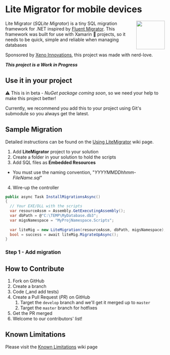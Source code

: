 # Lite Migrator for mobile devices

<img align="right" width="90" height="90" src="https://raw.githubusercontent.com/xenoinc/SQLiteMigrator/master/docs/logo.png">Lite Migrator (_SQLite Migrator_) is a tiny SQL migration framework for .NET inspired by [Fluent Migrator](https://github.com/fluentmigrator/fluentmigrator). This framework was built for use with Xamarin 🐒 projects, so it needs to be quick, simple and reliable when managing databases

Sponsored by [Xeno Innovations](https://xenoinc.com), this project was made with nerd-love.

**_This project is a Work in Progress_**

## Use it in your project
⚠️ This is in beta - _NuGet package coming soon_, so we need your help to make this project better!

Currently, we recommend you add this to your project using Git's submodule so you always get the latest.

## Sample Migration
Detailed instructions can be found on the [Using LiteMigrator](https://github.com/xenoinc/SQLiteMigrator/wiki/Using-LiteMigrator) wiki page.

1. Add **LiteMigrator** project to your solution
2. Create a folder in your solution to hold the scripts
3. Add SQL files as **Embedded Resources**
  * You must use the naming convention, "_YYYYMMDDhhmm-FileName.sql_"
4. Wire-up the controller

```cs
public async Task InstallMigrationsAsync()
{
  // Your EXE/DLL with the scripts
  var resourceAssm = Assembly.GetExecutingAssembly();
  var dbPath = @"C:\TEMP\MyDatabase.db3";
  var migsNamespace = "MyProjNamespace.Scripts";
  
  var liteMig = new LiteMigration(resourceAssm, dbPath, migsNamespace);
  bool = success = await liteMig.MigrateUpAsync();
}
```

### Step 1 - Add migration 

## How to Contribute
1. Fork on GitHub
2. Create a branch
3. Code (_and add tests)
4. Create a Pull Request (_PR_) on GitHub
   1. Target the ``develop`` branch and we'll get it merged up to ``master``
   2. Target the ``master`` branch for hotfixes
5. Get the PR merged
6. Welcome to our contributors' list!

## Known Limitations
Please visit the [Known Limitations](https://github.com/xenoinc/SQLiteMigrator/wiki/Known-Limitations) wiki page
